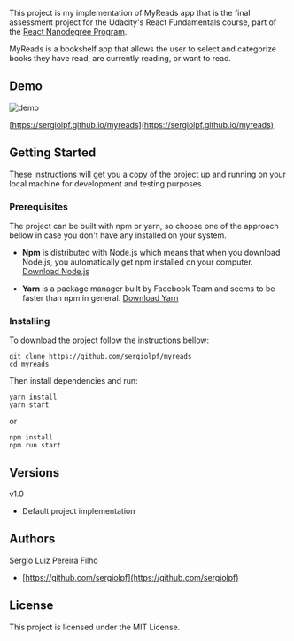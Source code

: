 This project is my implementation of MyReads app that is the final assessment project for the
Udacity's React Fundamentals course, part of the [React Nanodegree Program](https://udacity.com/course/nd019).

MyReads is a bookshelf app that allows the user to select and categorize books they have read, are currently reading, or want to read.

## Demo

![demo](https://github.com/sergiolpf/myreads/blob/master/myRead-screen-capture.gif)

[https://sergiolpf.github.io/myreads](https://sergiolpf.github.io/myreads)

## Getting Started

These instructions will get you a copy of the project up and running on your local machine for development and testing purposes. 

### Prerequisites

The project can be built with npm or yarn, so choose one of the approach bellow in case you don't have any installed on your system. 

* **Npm** is distributed with Node.js which means that when you download Node.js, you automatically get npm installed on your computer. [Download Node.js](https://nodejs.org/en/download/)

* **Yarn** is a package manager built by Facebook Team and seems to be faster than npm in general.  [Download Yarn](https://yarnpkg.com/en/docs/install)

### Installing

To download the project follow the instructions bellow:

```
git clone https://github.com/sergiolpf/myreads
cd myreads
```

Then install dependencies and run:

```
yarn install
yarn start
```

or 

```
npm install
npm run start
```

## Versions

v1.0 
* Default project implementation 

## Authors

Sergio Luiz Pereira Filho
* [https://github.com/sergiolpf](https://github.com/sergiolpf)

## License

This project is licensed under the MIT License.
